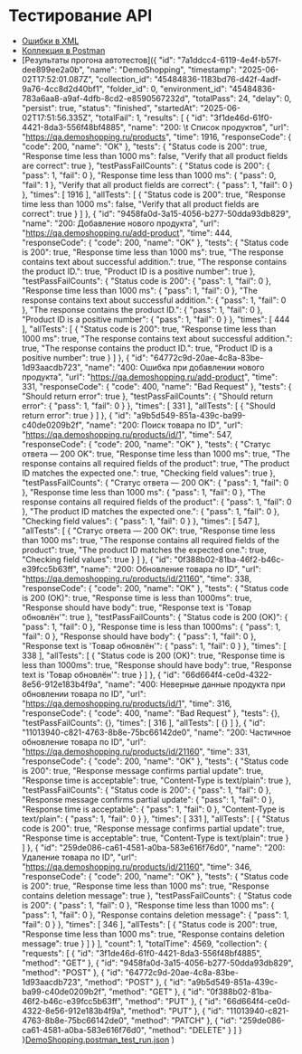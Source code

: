 # Тестирование API
- [Ошибки в XML](https://docs.google.com/spreadsheets/d/1bR4GWjJ3a0yWZNhXuJpBGF_g6p6DvejCtS3cW7M1TNc/edit?usp=sharing)
- [Коллекция в Postman](https://christina-7751552.postman.co/workspace/Christina's-Workspace~00f10a23-d02d-4b9b-83cf-fcf7257ad470/collection/45484836-1183bd76-d42f-4adf-9a76-4cc8d2d40bf1?action=share&creator=45484836&active-environment=45484836-783a6aa8-a9af-4dfb-8cd2-e8590567232d)
- [Результаты прогона автотестов]({
	"id": "7a1ddcc4-6119-4e4f-b57f-dee899ee2a0b",
	"name": "DemoShopping",
	"timestamp": "2025-06-02T17:52:01.087Z",
	"collection_id": "45484836-1183bd76-d42f-4adf-9a76-4cc8d2d40bf1",
	"folder_id": 0,
	"environment_id": "45484836-783a6aa8-a9af-4dfb-8cd2-e8590567232d",
	"totalPass": 24,
	"delay": 0,
	"persist": true,
	"status": "finished",
	"startedAt": "2025-06-02T17:51:56.335Z",
	"totalFail": 1,
	"results": [
		{
			"id": "3f1de46d-61f0-4421-8da3-556f48bf4885",
			"name": "200: \t Список продуктов",
			"url": "https://qa.demoshopping.ru/products",
			"time": 1916,
			"responseCode": {
				"code": 200,
				"name": "OK"
			},
			"tests": {
				"Status code is 200": true,
				"Response time less than 1000 ms": false,
				"Verify that all product fields are correct": true
			},
			"testPassFailCounts": {
				"Status code is 200": {
					"pass": 1,
					"fail": 0
				},
				"Response time less than 1000 ms": {
					"pass": 0,
					"fail": 1
				},
				"Verify that all product fields are correct": {
					"pass": 1,
					"fail": 0
				}
			},
			"times": [
				1916
			],
			"allTests": [
				{
					"Status code is 200": true,
					"Response time less than 1000 ms": false,
					"Verify that all product fields are correct": true
				}
			]
		},
		{
			"id": "9458fa0d-3a15-4056-b277-50dda93db829",
			"name": "200: Добавление нового продукта",
			"url": "https://qa.demoshopping.ru/add-product",
			"time": 444,
			"responseCode": {
				"code": 200,
				"name": "OK"
			},
			"tests": {
				"Status code is 200": true,
				"Response time less than 1000 ms": true,
				"The response contains text about successful addition.": true,
				"The response contains the product ID.": true,
				"Product ID is a positive number": true
			},
			"testPassFailCounts": {
				"Status code is 200": {
					"pass": 1,
					"fail": 0
				},
				"Response time less than 1000 ms": {
					"pass": 1,
					"fail": 0
				},
				"The response contains text about successful addition.": {
					"pass": 1,
					"fail": 0
				},
				"The response contains the product ID.": {
					"pass": 1,
					"fail": 0
				},
				"Product ID is a positive number": {
					"pass": 1,
					"fail": 0
				}
			},
			"times": [
				444
			],
			"allTests": [
				{
					"Status code is 200": true,
					"Response time less than 1000 ms": true,
					"The response contains text about successful addition.": true,
					"The response contains the product ID.": true,
					"Product ID is a positive number": true
				}
			]
		},
		{
			"id": "64772c9d-20ae-4c8a-83be-1d93aacdb723",
			"name": "400: Ошибка при добавлении нового продукта",
			"url": "https://qa.demoshopping.ru/add-product",
			"time": 331,
			"responseCode": {
				"code": 400,
				"name": "Bad Request"
			},
			"tests": {
				"Should return error": true
			},
			"testPassFailCounts": {
				"Should return error": {
					"pass": 1,
					"fail": 0
				}
			},
			"times": [
				331
			],
			"allTests": [
				{
					"Should return error": true
				}
			]
		},
		{
			"id": "a9b5d549-851a-439c-ba99-c40de0209b2f",
			"name": "200: Поиск товара по ID",
			"url": "https://qa.demoshopping.ru/products/id/1",
			"time": 547,
			"responseCode": {
				"code": 200,
				"name": "OK"
			},
			"tests": {
				"Статус ответа — 200 OK": true,
				"Response time less than 1000 ms": true,
				"The response contains all required fields of the product": true,
				"The product ID matches the expected one.": true,
				"Checking field values": true
			},
			"testPassFailCounts": {
				"Статус ответа — 200 OK": {
					"pass": 1,
					"fail": 0
				},
				"Response time less than 1000 ms": {
					"pass": 1,
					"fail": 0
				},
				"The response contains all required fields of the product": {
					"pass": 1,
					"fail": 0
				},
				"The product ID matches the expected one.": {
					"pass": 1,
					"fail": 0
				},
				"Checking field values": {
					"pass": 1,
					"fail": 0
				}
			},
			"times": [
				547
			],
			"allTests": [
				{
					"Статус ответа — 200 OK": true,
					"Response time less than 1000 ms": true,
					"The response contains all required fields of the product": true,
					"The product ID matches the expected one.": true,
					"Checking field values": true
				}
			]
		},
		{
			"id": "0f388b02-81ba-46f2-b46c-e39fcc5b63ff",
			"name": "200: Обновление товара по ID",
			"url": "https://qa.demoshopping.ru/products/id/21160",
			"time": 338,
			"responseCode": {
				"code": 200,
				"name": "OK"
			},
			"tests": {
				"Status code is 200 (OK)": true,
				"Response time is less than 1000ms": true,
				"Response should have body": true,
				"Response text is 'Товар обновлён'": true
			},
			"testPassFailCounts": {
				"Status code is 200 (OK)": {
					"pass": 1,
					"fail": 0
				},
				"Response time is less than 1000ms": {
					"pass": 1,
					"fail": 0
				},
				"Response should have body": {
					"pass": 1,
					"fail": 0
				},
				"Response text is 'Товар обновлён'": {
					"pass": 1,
					"fail": 0
				}
			},
			"times": [
				338
			],
			"allTests": [
				{
					"Status code is 200 (OK)": true,
					"Response time is less than 1000ms": true,
					"Response should have body": true,
					"Response text is 'Товар обновлён'": true
				}
			]
		},
		{
			"id": "66d664f4-ce0d-4322-8e56-912e183b4f9a",
			"name": "400: Неверные данные продукта при обновлении товара по ID",
			"url": "https://qa.demoshopping.ru/products/id/1",
			"time": 316,
			"responseCode": {
				"code": 400,
				"name": "Bad Request"
			},
			"tests": {},
			"testPassFailCounts": {},
			"times": [
				316
			],
			"allTests": [
				{}
			]
		},
		{
			"id": "11013940-c821-4763-8b8e-75bc66142de0",
			"name": "200: Частичное обновление товара по ID",
			"url": "https://qa.demoshopping.ru/products/id/21160",
			"time": 331,
			"responseCode": {
				"code": 200,
				"name": "OK"
			},
			"tests": {
				"Status code is 200": true,
				"Response message confirms partial update": true,
				"Response time is acceptable": true,
				"Content-Type is text/plain": true
			},
			"testPassFailCounts": {
				"Status code is 200": {
					"pass": 1,
					"fail": 0
				},
				"Response message confirms partial update": {
					"pass": 1,
					"fail": 0
				},
				"Response time is acceptable": {
					"pass": 1,
					"fail": 0
				},
				"Content-Type is text/plain": {
					"pass": 1,
					"fail": 0
				}
			},
			"times": [
				331
			],
			"allTests": [
				{
					"Status code is 200": true,
					"Response message confirms partial update": true,
					"Response time is acceptable": true,
					"Content-Type is text/plain": true
				}
			]
		},
		{
			"id": "259de086-ca61-4581-a0ba-583e616f76d0",
			"name": "200: Удаление товара по ID",
			"url": "https://qa.demoshopping.ru/products/id/21160",
			"time": 346,
			"responseCode": {
				"code": 200,
				"name": "OK"
			},
			"tests": {
				"Status code is 200": true,
				"Response time less than 1000 ms": true,
				"Response contains deletion message": true
			},
			"testPassFailCounts": {
				"Status code is 200": {
					"pass": 1,
					"fail": 0
				},
				"Response time less than 1000 ms": {
					"pass": 1,
					"fail": 0
				},
				"Response contains deletion message": {
					"pass": 1,
					"fail": 0
				}
			},
			"times": [
				346
			],
			"allTests": [
				{
					"Status code is 200": true,
					"Response time less than 1000 ms": true,
					"Response contains deletion message": true
				}
			]
		}
	],
	"count": 1,
	"totalTime": 4569,
	"collection": {
		"requests": [
			{
				"id": "3f1de46d-61f0-4421-8da3-556f48bf4885",
				"method": "GET"
			},
			{
				"id": "9458fa0d-3a15-4056-b277-50dda93db829",
				"method": "POST"
			},
			{
				"id": "64772c9d-20ae-4c8a-83be-1d93aacdb723",
				"method": "POST"
			},
			{
				"id": "a9b5d549-851a-439c-ba99-c40de0209b2f",
				"method": "GET"
			},
			{
				"id": "0f388b02-81ba-46f2-b46c-e39fcc5b63ff",
				"method": "PUT"
			},
			{
				"id": "66d664f4-ce0d-4322-8e56-912e183b4f9a",
				"method": "PUT"
			},
			{
				"id": "11013940-c821-4763-8b8e-75bc66142de0",
				"method": "PATCH"
			},
			{
				"id": "259de086-ca61-4581-a0ba-583e616f76d0",
				"method": "DELETE"
			}
		]
	}
}[DemoShopping.postman_test_run.json](https://github.com/user-attachments/files/20556888/DemoShopping.postman_test_run.json)
)
